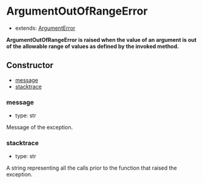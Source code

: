 # ArgumentOutOfRangeError

- extends: [ArgumentError](./doc/api/python/exceptions/argumenterror.md)

**ArgumentOutOfRangeError is raised when the value of an argument is out of the allowable range of values as defined by the invoked method.**

## Constructor<!-- {docsify-ignore} -->
- [message](#message)
- [stacktrace](#stacktrace)


### message
- type: str

Message of the exception.


### stacktrace
- type: str

A string representing all the calls prior to the function that raised the exception.